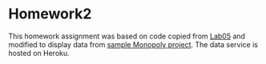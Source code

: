 # Homework2
This homework assignment was based on code copied from [Lab05](https://github.com/kny4/cs262/tree/master/lab05) and modified to display data from [sample Monopoly project](https://github.com/calvin-cs262-organization/monopoly-client). The data service is hosted on Heroku.
